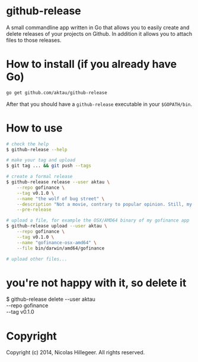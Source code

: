 github-release
==============

A small commandline app written in Go that allows you to easily create
and delete releases of your projects on Github. In addition it allows
you to attach files to those releases.

How to install (if you already have Go)
==============

```sh
go get github.com/aktau/github-release
```

After that you should have a `github-release` executable in your
`$GOPATH/bin`.

How to use
==========

```sh
# check the help
$ github-release --help

# make your tag and upload
$ git tag ... && git push --tags

# create a formal release
$ github-release release --user aktau \
    --repo gofinance \
    --tag v0.1.0 \
    --name "the wolf of bug street" \
    --description "Not a movie, contrary to popular opinion. Still, my first release!" \
    --pre-release

# upload a file, for example the OSX/AMD64 binary of my gofinance app
$ github-release upload --user aktau \
    --repo gofinance \
    --tag v0.1.0 \
    --name "gofinance-osx-amd64" \
    --file bin/darwin/amd64/gofinance

# upload other files...
```

# you're not happy with it, so delete it
$ github-release delete --user aktau \
    --repo gofinance \
    --tag v0.1.0

Copyright
=========

Copyright (c) 2014, Nicolas Hillegeer. All rights reserved.
